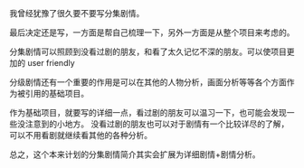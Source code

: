 我曾经犹豫了很久要不要写分集剧情。

最后决定还是写，一方面是帮自己梳理一下，另外一方面是从整个项目来考虑的。

分集剧情可以照顾到没看过剧的朋友，和看了太久记忆不深的朋友。可以使项目更加的 user friendly

分级剧情还有一个重要的作用是可以在其他的人物分析，画面分析等等各个方面作为被引用的基础项目。

作为基础项目，就要写的详细一点，看过剧的朋友可以温习一下，也可能会发现一些没注意到的小地方。
没看过剧的朋友也可以对于剧情有一个比较详尽的了解，可以不用看剧就继续看其他的各种分析。

总之，这个本来计划的分集剧情简介其实会扩展为详细剧情+剧情分析。

